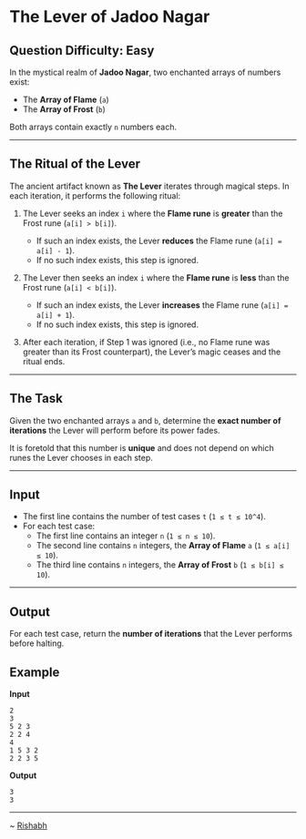# The Lever of Jadoo Nagar

## Question Difficulty: Easy



In the mystical realm of **Jadoo Nagar**, two enchanted arrays of numbers exist:  

- The **Array of Flame** (`a`)  
- The **Array of Frost** (`b`)  

Both arrays contain exactly `n` numbers each.  

---

## The Ritual of the Lever

The ancient artifact known as **The Lever** iterates through magical steps. In each iteration, it performs the following ritual:

1. The Lever seeks an index `i` where the **Flame rune** is **greater** than the Frost rune (`a[i] > b[i]`).  
   - If such an index exists, the Lever **reduces** the Flame rune (`a[i] = a[i] - 1`).  
   - If no such index exists, this step is ignored.  

2. The Lever then seeks an index `i` where the **Flame rune** is **less** than the Frost rune (`a[i] < b[i]`).  
   - If such an index exists, the Lever **increases** the Flame rune (`a[i] = a[i] + 1`).  
   - If no such index exists, this step is ignored.  

3. After each iteration, if Step 1 was ignored (i.e., no Flame rune was greater than its Frost counterpart), the Lever’s magic ceases and the ritual ends.  

---

## The Task
Given the two enchanted arrays `a` and `b`, determine the **exact number of iterations** the Lever will perform before its power fades.  

It is foretold that this number is **unique** and does not depend on which runes the Lever chooses in each step.

---

## Input
- The first line contains the number of test cases `t` (`1 ≤ t ≤ 10^4`).  
- For each test case:  
  - The first line contains an integer `n` (`1 ≤ n ≤ 10`).  
  - The second line contains `n` integers, the **Array of Flame** `a` (`1 ≤ a[i] ≤ 10`).  
  - The third line contains `n` integers, the **Array of Frost** `b` (`1 ≤ b[i] ≤ 10`).  

---

## Output
For each test case, return the **number of iterations** that the Lever performs before halting.  

## Example

**Input**  
```
2
3
5 2 3
2 2 4
4
1 5 3 2
2 2 3 5
```

**Output**  
```
3
3
```
---
~ <a href=https://github.com/r1shu-R> Rishabh </a>
